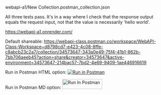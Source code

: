 webapi-a1/New Collection.postman_collection.json

All three tests pass. It's in a way where I check that the response output equals the request input, not that the value is necessarily 'hello world'.

https://webapi-a1.onrender.com/

Default shareable: https://webapi-class.postman.co/workspace/WebAPI-Class-Workspace~d8798cd7-e423-4c08-8ffe-c8abcb23c2a7/collection/34573647-343a0e49-75f4-41b1-862b-7bb706aeeb45?action=share&creator=34573647&active-environment=34573647-214bac57-7bd2-4e69-9409-1ae446916619

Run in Postman HTML option: <a href="https://webapi-class.postman.co/collection/34573647-343a0e49-75f4-41b1-862b-7bb706aeeb45?source=rip_html&active-environment=34573647-214bac57-7bd2-4e69-9409-1ae446916619">
<img alt="Run in Postman" src="https://run.pstmn.io/button.svg">
</a>

Run in Postman MD option: [<img src="https://run.pstmn.io/button.svg" alt="Run In Postman" style="width: 128px; height: 32px;">](https://webapi-class.postman.co/collection/34573647-343a0e49-75f4-41b1-862b-7bb706aeeb45?source=rip_markdown&active-environment=34573647-214bac57-7bd2-4e69-9409-1ae446916619)
